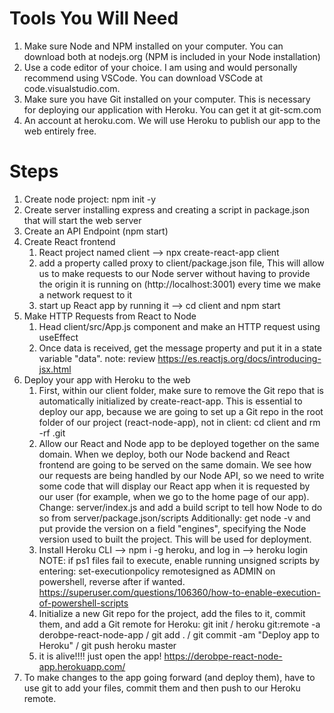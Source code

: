 # Tools You Will Need
1. Make sure Node and NPM installed on your computer. You can download both at nodejs.org (NPM is included in your Node installation)
2. Use a code editor of your choice. I am using and would personally recommend using VSCode. You can download VSCode at code.visualstudio.com.
3. Make sure you have Git installed on your computer. This is necessary for deploying our application with Heroku. You can get it at git-scm.com
4. An account at heroku.com. We will use Heroku to publish our app to the web entirely free.

# Steps
1. Create node project: npm init -y
2. Create server installing express and creating a script in package.json that will start the web server
3. Create an API Endpoint (npm start)
4. Create React frontend
    1. React project named client --> npx create-react-app client
    2. add a property called proxy to client/package.json file, This will allow us to make requests to our Node server without having to provide the origin it is running on (http://localhost:3001) every time we make a network request to it
    3. start up React app by running it --> cd client and npm start
5. Make HTTP Requests from React to Node
    1. Head client/src/App.js component and make an HTTP request using useEffect
    2. Once data is received, get the message property and put it in a state variable "data". note: review https://es.reactjs.org/docs/introducing-jsx.html
6. Deploy your app with Heroku to the web
    1. First, within our client folder, make sure to remove the Git repo that is automatically initialized by create-react-app. This is essential to deploy our app, because we are going to set up a Git repo in the root folder of our project (react-node-app), not in client: cd client and rm -rf .git
    2. Allow our React and Node app to be deployed together on the same domain. When we deploy, both our Node backend and React frontend are going to be served on the same domain. We see how our requests are being handled by our Node API, so we need to write some code that will display our React app when it is requested by our user (for example, when we go to the home page of our app). Change: server/index.js and add a build script to tell how Node to do so from server/package.json/scripts Additionally: get node -v and put provide the version on a field "engines", specifying the Node version used to built the project. This will be used for deployment. 
    3. Install Heroku CLI --> npm i -g heroku, and log in --> heroku login NOTE: if ps1 files fail to execute, enable running unsigned scripts by entering: set-executionpolicy remotesigned as ADMIN on powershell, reverse after if wanted. https://superuser.com/questions/106360/how-to-enable-execution-of-powershell-scripts
    4. Initialize a new Git repo for the project, add the files to it, commit them, and add a Git remote for Heroku: 
    git init / heroku git:remote -a derobpe-react-node-app / git add . / git commit -am "Deploy app to Heroku" / git push heroku master
    5. it is alive!!!! just open the app! https://derobpe-react-node-app.herokuapp.com/
7. To make changes to the app going forward (and deploy them), have to use git to add your files, commit them and then push to our Heroku remote.
